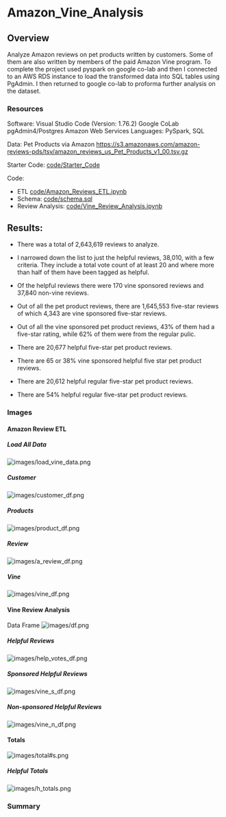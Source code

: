 # Amazon_Vine_Analysis

## Overview 
Analyze Amazon reviews on pet products written by customers. Some of them are also written by members of the paid Amazon Vine program. To complete the project used pyspark on google co-lab and then I connected to an AWS RDS instance to load the transformed data into SQL tables using PgAdmin. I then returned to google co-lab to proforma further analysis on the dataset.


### Resources

Software:
Visual Studio Code (Version: 1.76.2)
Google CoLab
pgAdmin4/Postgres
Amazon Web Services 
Languages: PySpark, SQL
    
Data: Pet Products via Amazon https://s3.amazonaws.com/amazon-reviews-pds/tsv/amazon_reviews_us_Pet_Products_v1_00.tsv.gz 

Starter Code: [code/Starter_Code]( code/Starter_Code)

Code:
-    ETL [code/Amazon_Reviews_ETL.ipynb](code/Amazon_Reviews_ETL.ipynb)
-    Schema: [code/schema.sql](code/schema.sql)
-    Review Analysis: [code/Vine_Review_Analysis.ipynb](code/Vine_Review_Analysis.ipynb)


## Results: 

- There was a total of 2,643,619 reviews to analyze.

- I narrowed down the list to just the helpful reviews, 38,010, with a few criteria. They include a total vote count of at least 20 and where more than half of them have been tagged as helpful. 

- Of the helpful reviews there were 170 vine sponsored reviews and 37,840 non-vine reviews.

- Out of all the pet product reviews, there are 1,645,553 five-star reviews of which 4,343 are vine sponsored five-star reviews.

- Out of all the vine sponsored pet product reviews, 43% of them had a five-star rating, while 62% of them were from the regular pulic. 

- There are 20,677 helpful five-star pet product reviews. 

- There are 65 or 38% vine sponsored helpful five star pet product reviews. 

- There are 20,612 helpful regular five-star pet product reviews.

- There are 54% helpful regular five-star pet product reviews.


### Images 

#### Amazon Review ETL 
##### Load All Data
![images/load_vine_data.png](images/load_vine_data.png)

##### Customer 
![images/customer_df.png](images/customer_df.png)

##### Products 
![images/product_df.png](images/product_df.png)

##### Review
![images/a_review_df.png](images/a_review_df.png)

##### Vine
![images/vine_df.png](images/vine_df.png)

#### Vine Review Analysis 
Data Frame
![images/df.png](images/df.png)

##### Helpful Reviews
![images/help_votes_df.png](images/help_votes_df.png)

##### Sponsored Helpful Reviews
![images/vine_s_df.png](images/vine_s_df.png)

##### Non-sponsored Helpful Reviews
![images/vine_n_df.png](images/vine_n_df.png)

#### Totals 
![images/total#s.png](images/total#s.png)

##### Helpful Totals
![images/h_totals.png](images/h_totals.png)

### Summary
